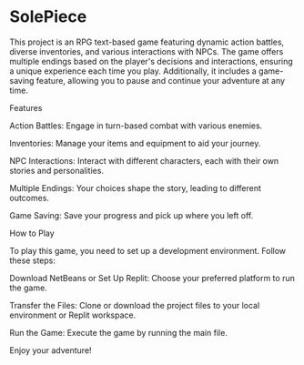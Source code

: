# SolePiece
This project is an RPG text-based game featuring dynamic action battles, diverse inventories, and various interactions with NPCs. The game offers multiple endings based on the player's decisions and interactions, ensuring a unique experience each time you play. Additionally, it includes a game-saving feature, allowing you to pause and continue your adventure at any time.

Features

Action Battles: Engage in turn-based combat with various enemies.

Inventories: Manage your items and equipment to aid your journey.

NPC Interactions: Interact with different characters, each with their own stories and personalities.

Multiple Endings: Your choices shape the story, leading to different outcomes.

Game Saving: Save your progress and pick up where you left off.

How to Play

To play this game, you need to set up a development environment. Follow these steps:

Download NetBeans or Set Up Replit: Choose your preferred platform to run the game.

Transfer the Files: Clone or download the project files to your local environment or Replit workspace.

Run the Game: Execute the game by running the main file.

Enjoy your adventure!
